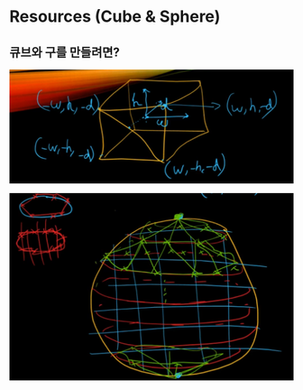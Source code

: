 # Resources (Cube & Sphere)

## 큐브와 구를 만들려면?

![ ](../../../image/image-20240129161507347.png)

 ![image-20240129161949126](../../../image/image-20240129161949126.png)
